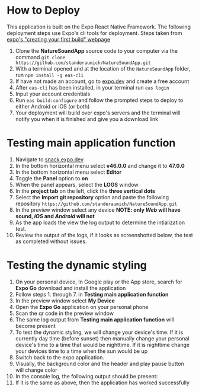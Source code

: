 # How to Deploy 
This application is built on the Expo React Native Framework. The following deployment steps use Expo's cli tools for deployment. Steps taken from [expo's "creating your first build" webpage](https://docs.expo.dev/build/setup/)

1. Clone the **NatureSoundApp** source code to your computer via the command `git clone https://github.com/standeraumich/NatureSoundApp.git`
2. With a terminal opened and at the location of the `NatureSoundApp` folder, run `npm install -g eas-cli`
3. If have not made an account, go to [expo.dev](https://expo.dev/signup) and create a free account
4. After `eas-cli` has been installed, in your terminal run `eas login`
5. Input your account credentials 
6. Run `eas build:configure` and follow the prompted steps to deploy to either Android or iOS (or both)
7. Your deployment will build over expo's servers and the terminal will notify you when it is finished and give you a download link 

# Testing main application function
1. Navigate to [snack.expo.dev](https://snack.expo.dev/)
2. In the bottom horizontal menu select **v46.0.0** and change it to **47.0.0**
3. In the bottom horizontal menu select **Editor**
4. Toggle the **Panel** option to **on** 
5. When the panel appears, select the **LOGS** window
6. In the **project tab** on the left, click the **three vertical dots**
7. Select the **Import git repository** option and paste the following repository `https://github.com/standeraumich/NatureSoundApp.git`
8. In the preview window select any device **NOTE: only *Web* will have sound, *iOS* and *Android* will not**
9. As the app loads the view the log output to determine the intialization test. 
10. Review the output of the logs, if it looks as screenshotted below, the test as completed without issues.

# Testing the dynamic styling
1. On your personal device, In Google play or the App store, search for **Expo Go** download and install the application
2. Follow steps 1. through 7. in **Testing main application function**  
3. In the preview window select **My Device**
4. Open the **Expo Go** application on your personal phone 
5. Scan the qr code in the preview window
6. The same log output from **Testing main application function** will become present
7. To test the dynamic styling, we will change your device's time. If it is currently day time (before sunset) then manually change your personal device's time to a time that would be nighttime. If it is nighttime change your devices time to a time when the sun would be up 
8. Switch back to the expo application. 
9. Visually, the background color and the header and play pause button will change color 
10. In the console log, the following output should be present: 
11. If it is the same as above, then the application has worked successfully 
